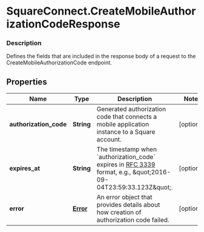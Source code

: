 # SquareConnect.CreateMobileAuthorizationCodeResponse

### Description

Defines the fields that are included in the response body of a request to the CreateMobileAuthorizationCode endpoint.

## Properties
Name | Type | Description | Notes
------------ | ------------- | ------------- | -------------
**authorization_code** | **String** | Generated authorization code that connects a mobile application instance to a Square account. | [optional] 
**expires_at** | **String** | The timestamp when &#x60;authorization_code&#x60; expires in [RFC 3339](https://tools.ietf.org/html/rfc3339) format, e.g., \&quot;2016-09-04T23:59:33.123Z\&quot;. | [optional] 
**error** | [**Error**](Error.md) | An error object that provides details about how creation of authorization code failed. | [optional] 


